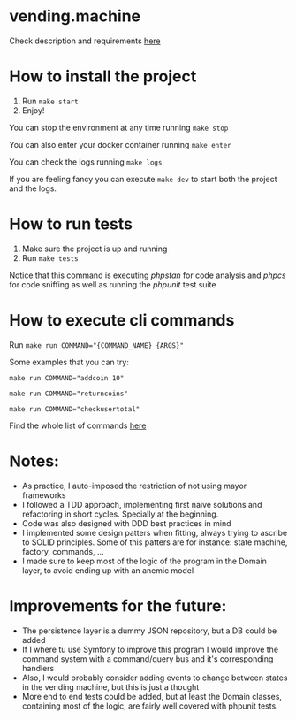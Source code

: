 # vending.machine

Check description and requirements [here](docs/REQUIREMENTS.md)

# How to install the project

1. Run `make start`
2. Enjoy!

You can stop the environment at any time running `make stop`

You can also enter your docker container running `make enter`

You can check the logs running `make logs`

If you are feeling fancy you can execute `make dev` to start both the project and the logs.

# How to run tests

1. Make sure the project is up and running
2. Run `make tests`

Notice that this command is executing *phpstan* for code analysis and *phpcs* for code sniffing as well as running the *phpunit* test suite

# How to execute cli commands

Run `make run COMMAND="{COMMAND_NAME} {ARGS}"`

Some examples that you can try:

`make run COMMAND="addcoin 10"`

`make run COMMAND="returncoins"`

`make run COMMAND="checkusertotal"`

Find the whole list of commands [here](src/Infrastructure/Cli/CommandFactory.php)

# Notes:

- As practice, I auto-imposed the restriction of not using mayor frameworks
- I followed a TDD approach, implementing first naive solutions and refactoring in short cycles. Specially at the beginning.
- Code was also designed with DDD best practices in mind
- I implemented some design patters when fitting, always trying to ascribe to SOLID principles. Some of this patters are for instance: state machine, factory, commands, ...
- I made sure to keep most of the logic of the program in the Domain layer, to avoid ending up with an anemic model

# Improvements for the future:

- The persistence layer is a dummy JSON repository, but a DB could be added
- If I where tu use Symfony to improve this program I would improve the command system with a command/query bus and it's corresponding handlers
- Also, I would probably consider adding events to change between states in the vending machine, but this is just a thought
- More end to end tests could be added, but at least the Domain classes, containing most of the logic, are fairly well covered with phpunit tests.

